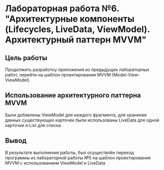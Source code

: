 # Лабораторная работа №6. "Архитектурные компоненты (Lifecycles, LiveData, ViewModel). Архитектурный паттерн MVVM"

## Цель работы
Продолжить разработку приложения из предыдущих лабораторных работ, 
перейти на шаблон проектирования MVVM (Model-View-ViewModel). 

## Использование архитектурного паттерна MVVM
Были добавлены ViewModel для каждого фрагмента, 
для хранения данных существующих карточек были использованы LiveData для одной карточки и List<Card> для списка

## Вывод
В результате выполнения работы, 
был осуществлён переход программы из лабораторной работы №5 на шаблон проектирования MVVM с использованием ViewModel и LiveData
